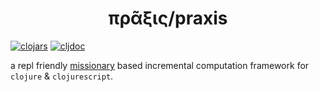 <h1 align="center">πρᾶξις/praxis</h1>


[![clojars](https://img.shields.io/clojars/v/com.github.ribelo/praxis.svg)](https://clojars.org/com.github.ribelo/praxis) 
[![cljdoc](https://cljdoc.org/badge/ribelo/praxis)](https://cljdoc.org/d/com.github.ribelo/praxis/CURRENT)


a repl friendly [missionary](https://github.com/leonoel/missionary/) based incremental computation framework for `clojure` & `clojurescript`.
